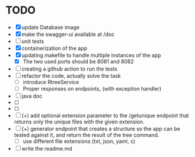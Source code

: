 
# TODO

- [x] update Database image
- [x] make the swagger-ui available at /doc
- [ ] unit tests
- [x] containerization of the app
- [x] updating makefile to handle multiple instances of the app
  - [x] The two used ports should be 8081 and 8082
- [ ] creating a github action to run the tests
- [ ] refactor the code, actually solve the task
  - [ ] introduce RtreeService
  - [ ] Proper responses on endpoints, (with exception handler)
- [ ] java doc
- [ ] 
- [ ] 
- [ ] (+) add optional extension parameter to the /getunique endpoint that returns only the unique files with the given extension.
- [ ] (+) generator endpoint that creates a structure so the app can be tested against it, and return the result of the tree command.
    - [ ] use different file extensions (txt, json, yaml, c)
- [ ] write the readme.md